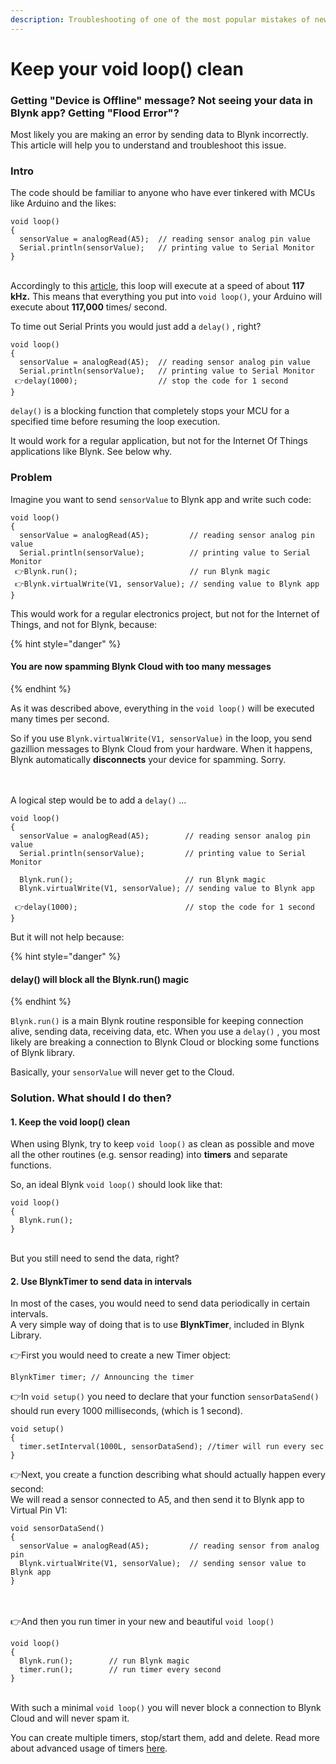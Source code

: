 ```yaml
---
description: Troubleshooting of one of the most popular mistakes of newbie Blynk users.
---
```


# Keep your void loop() clean

### Getting "Device is Offline" message? Not seeing your data in Blynk app?  Getting "Flood Error"? <a href="getting-device-is-offline-message" id="getting-device-is-offline-message"></a>

Most likely you are making an error by sending data to Blynk incorrectly. This article will help you to understand and troubleshoot this issue.

### Intro <a href="intro" id="intro"></a>

The code should be familiar to anyone who have ever tinkered with MCUs like Arduino and the likes:&#x20;

```
void loop() 
{
  sensorValue = analogRead(A5);  // reading sensor analog pin value
  Serial.println(sensorValue);   // printing value to Serial Monitor
}
```

\
Accordingly to this [article](https://learn.sparkfun.com/blog/1687), this loop will execute at a speed of about **117 kHz.**  This means that everything you put into `void loop()`, your Arduino will execute about **117,000** times/ second.

To time out Serial Prints you would just add a `delay()` , right?

```
void loop() 
{
  sensorValue = analogRead(A5);  // reading sensor analog pin value
  Serial.println(sensorValue);   // printing value to Serial Monitor
 👉delay(1000);                  // stop the code for 1 second
}
```

`delay()`  is a blocking function that completely stops your MCU for a specified time before resuming the loop execution.

It would work for a regular application, but not for the Internet Of Things applications like Blynk. See below why.

### Problem <a href="problem" id="problem"></a>

Imagine you want to send `sensorValue`  to Blynk app and write such code: &#x20;

```
void loop() 
{
  sensorValue = analogRead(A5);         // reading sensor analog pin value
  Serial.println(sensorValue);          // printing value to Serial Monitor 
 👉Blynk.run();                         // run Blynk magic  
 👉Blynk.virtualWrite(V1, sensorValue); // sending value to Blynk app
}
```

This would work for a regular electronics project, but not for the Internet of Things, and not for Blynk, because:

{% hint style="danger" %}
#### You are now spamming Blynk Cloud with too many messages <a href="you-are-spamming-blynk-cloud" id="you-are-spamming-blynk-cloud"></a>
{% endhint %}

As it was described above, everything in the `void loop()`  will be executed many times per second.&#x20;

So if you use `Blynk.virtualWrite(V1, sensorValue)` in the loop, you send gazillion messages to Blynk Cloud from your hardware. When it happens, Blynk automatically **disconnects** your device for spamming. Sorry.

\
&#x20;\
A logical step would be to add a `delay()` ...

```
void loop() 
{
  sensorValue = analogRead(A5);        // reading sensor analog pin value
  Serial.println(sensorValue);         // printing value to Serial Monitor 

  Blynk.run();                         // run Blynk magic  
  Blynk.virtualWrite(V1, sensorValue); // sending value to Blynk app
  
 👉delay(1000);                        // stop the code for 1 second
}
```

But it will not help because:

{% hint style="danger" %}
#### delay() will block all the Blynk.run() magic <a href="you-are-spamming-blynk-cloud" id="you-are-spamming-blynk-cloud"></a>
{% endhint %}

`Blynk.run()`  is a main Blynk routine responsible for keeping connection alive, sending data, receiving data, etc. When you use a `delay()` , you most likely are breaking a connection to Blynk Cloud or blocking some functions of Blynk library.

Basically, your `sensorValue` will never get to the Cloud.

### &#x20;<a href="solution-what-should-i-do-then" id="solution-what-should-i-do-then"></a>

### Solution. What should I do then?  <a href="solution-what-should-i-do-then" id="solution-what-should-i-do-then"></a>

#### 1. Keep the void loop() clean <a href="1-keep-the-void-loop-clean" id="1-keep-the-void-loop-clean"></a>

When using Blynk, try to keep `void loop()`  as clean as possible and move all the other routines (e.g. sensor reading) into **timers** and separate functions.

So, an ideal Blynk `void loop()` should look like that:&#x20;

```
void loop() 
{
  Blynk.run();
}
```

\
But you still need to send the data, right?\
&#x20;

#### 2. Use BlynkTimer to send data in intervals <a href="2-use-blynktimer-to-send-data-in-intervals" id="2-use-blynktimer-to-send-data-in-intervals"></a>

In most of the cases, you would need to send data periodically in certain intervals.\
A very simple way of doing that is to use **BlynkTimer**, included in Blynk Library.\
&#x20;

👉First you would need to create a new Timer object:

```
BlynkTimer timer; // Announcing the timer
```

👉In `void setup()` you need to declare that your function `sensorDataSend()`  should run every 1000 milliseconds, (which is 1 second).&#x20;

```
void setup()
{
  timer.setInterval(1000L, sensorDataSend); //timer will run every sec 
}
```

👉Next, you create a function describing what should actually happen every second:\
We will read a sensor connected to A5, and then send it to Blynk app to Virtual Pin V1:

```
void sensorDataSend()
{
  sensorValue = analogRead(A5);         // reading sensor from analog pin
  Blynk.virtualWrite(V1, sensorValue);  // sending sensor value to Blynk app
}
```

\
&#x20;\
👉And then you run timer in your new and beautiful `void loop()`&#x20;

```
void loop()
{
  Blynk.run();        // run Blynk magic
  timer.run();        // run timer every second
}
```

&#x20;\
With such a minimal `void loop()` you will never block a connection to Blynk Cloud and will never spam it.

You can create multiple timers, stop/start them, add and delete. Read more about advanced usage of timers [here](https://playground.arduino.cc/Code/SimpleTimer).

